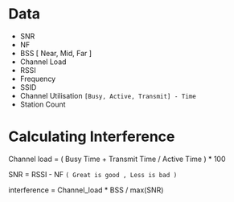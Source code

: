
# Data
- SNR
- NF
- BSS [ Near, Mid, Far ]
- Channel Load
- RSSI
- Frequency
- SSID
- Channel Utilisation ``[Busy, Active, Transmit] - Time``
- Station Count

# Calculating Interference

Channel load = ( Busy Time + Transmit Time / Active Time ) * 100 

SNR = RSSI - NF ``( Great is good , Less is bad )``

interference = Channel_load * BSS / max(SNR)  
